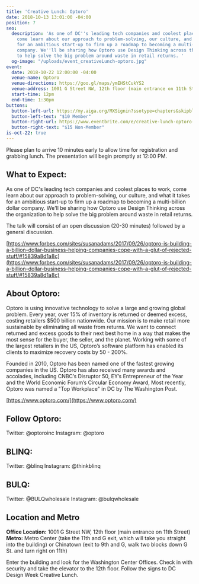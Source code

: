 ```yaml
---
title: 'Creative Lunch: Optoro'
date: 2018-10-13 13:01:00 -04:00
position: 7
seo:
  description: 'As one of DC''s leading tech companies and coolest places to work,
    come learn about our approach to problem-solving, our culture, and what it takes
    for an ambitious start-up to firm up a roadmap to becoming a multi-billion dollar
    company. We''ll be sharing how Optoro use Design Thinking across the organization
    to help solve the big problem around waste in retail returns. '
  og-image: "/uploads/event_creativeLunch-optoro.jpg"
event:
  date: 2018-10-22 12:00:00 -04:00
  venue-name: Optoro
  venue-directions: https://goo.gl/maps/ymEHStCukYS2
  venue-address: 1001 G Street NW, 12th floor (main entrance on 11th Street)
  start-time: 12pm
  end-time: 1:30pm
buttons:
  button-left-url: https://my.aiga.org/MXSignin?ssotype=chapters&skipblacklist&returnurl=https%3A%2F%2Fdc.aiga.org%2F%3Fpost_type%3Dikit_event%26p%3D280621%26redirect_source%3Deventbrite_register
  button-left-text: "$10 Member"
  button-right-url: https://www.eventbrite.com/e/creative-lunch-optoro-tickets-51349387400
  button-right-text: "$15 Non-Member"
is-oct-22: true
---
```


Please plan to arrive 10 minutes early to allow time for registration and grabbing lunch. The presentation will begin promptly at 12:00 PM.

## What to Expect:
As one of DC's leading tech companies and coolest places to work, come learn about our approach to problem-solving, our culture, and what it takes for an ambitious start-up to firm up a roadmap to becoming a multi-billion dollar company. We'll be sharing how Optoro use Design Thinking across the organization to help solve the big problem around waste in retail returns. 

The talk will consist of an open discussion (20-30 minutes) followed by a general discussion.

[https://www.forbes.com/sites/susanadams/2017/09/26/optoro-is-building-a-billion-dollar-business-helping-companies-cope-with-a-glut-of-rejected-stuff/#15839a8d1a8c](https://www.forbes.com/sites/susanadams/2017/09/26/optoro-is-building-a-billion-dollar-business-helping-companies-cope-with-a-glut-of-rejected-stuff/#15839a8d1a8c)

## About Optoro:
Optoro is using innovative technology to solve a large and growing global problem. Every year, over 15% of inventory is returned or deemed excess, costing retailers $500 billion nationwide. Our mission is to make retail more sustainable by eliminating all waste from returns. We want to connect returned and excess goods to their next best home in a way that makes the most sense for the buyer, the seller, and the planet. Working with some of the largest retailers in the US, Optoro’s software platform has enabled its clients to maximize recovery costs by 50 - 200%.

Founded in 2010, Optoro has been named one of the fastest growing companies in the US. Optoro has also received many awards and accolades, including CNBC’s Disruptor 50, EY’s Entrepreneur of the Year and the World Economic Forum’s Circular Economy Award, Most recently, Optoro was named a "Top Workplace" in DC by The Washington Post.

[https://www.optoro.com/](https://www.optoro.com/) 

## Follow Optoro:
Twitter: @optoroinc
Instagram: @optoro

## BLINQ:
Twitter: @blinq
Instagram: @thinkblinq

## BULQ:
Twitter: @BULQwholesale
Instagram: @bulqwholesale 

## Location and Metro
**Office Location:** 1001 G Street NW, 12th floor (main entrance on 11th Street)
**Metro:** Metro Center (take the 11th and G exit, which will take you straight into the building) or Chinatown (exit to 9th and G, walk two blocks down G St. and turn right on 11th) 

Enter the building and look for the Washington Center Offices. Check in with security and take the elevator to the 12th floor. Follow the signs to DC Design Week Creative Lunch.
